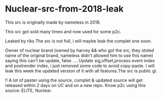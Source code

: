 # Nuclear-src-from-2018-leak
This src is originally made by nameless in 2018.

This src got sold many times and now used for some p2c.

Leaked by riks
The src is not full, i will maybe leak the complet one soon.

Owner of nuclear brand (owned by harvey && who got the src, they stoled name of the original brand, nameless didn't allowed him to use this name) saying this can't be update, false ....
Update sig,offset,process event index and postrender index, i just removed some code to avoid copy-paste.
I will leak this week the updated version of it with all features.The src is public gl.

!! A lot of paster using the source, complet & updated source will get released within 2 days on UC and on a new repo.
Know p2c using this source: ELITE, Nuclear.
